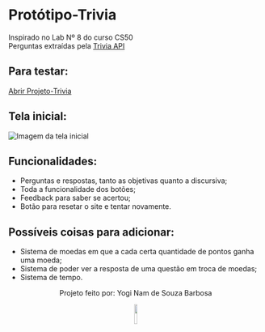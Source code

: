 # Protótipo-Trivia

Inspirado no Lab Nº 8 do curso CS50<br>
Perguntas extraídas pela <a href="https://the-trivia-api.com/">Trivia API</a>

<h2>Para testar:</h2>

<a align="center" href="https://euyogi.github.io/Prototipo-Trivia/">Abrir Projeto-Trivia</a>

<h2>Tela inicial:</h2>

![Imagem da tela inicial](https://github.com/euyogi/Prototipo-Trivia/assets/46427886/d7917d2d-fcac-436d-a7e7-25c2b62f0cd1)

<h2>Funcionalidades:</h2>

* Perguntas e respostas, tanto as objetivas quanto a discursiva;
* Toda a funcionalidade dos botões;
* Feedback para saber se acertou;
* Botão para resetar o site e tentar novamente.

<h2>Possíveis coisas para adicionar:</h2>

* Sistema de moedas em que a cada certa quantidade de pontos ganha uma moeda;
* Sistema de poder ver a resposta de uma questão em troca de moedas;
* Sistema de tempo.

<p align="center">
  Projeto feito por: Yogi Nam de Souza Barbosa
</p>

<div align="center">
  <img src="https://user-images.githubusercontent.com/46427886/218377101-f832c1a3-6c48-4016-92d2-0d8b6a4fafd5.gif" width="10%" alt-text="Minha imagem de perfil (umcachorro)" />
</div>
